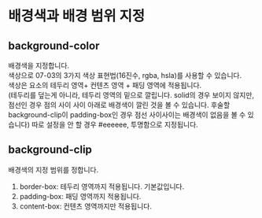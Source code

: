 # 배경색과 배경 범위 지정

## background-color
배경색을 지정합니다.  
색상으로  07-03의 3가지 색상 표현법(16진수, rgba, hsla)를 사용할 수 있습니다.  
색상은 요소의 테두리 영역+ 컨텐츠 영역 + 패딩 영역에 적용됩니다.  
(테두리를 덮는게 아니라, 테두리 영역의 밑으로 깔립니다. solid의 경우 보이지 않지만, 점선인 경우 점의 사이 사이 아래로 배경색이 깔린 것을 볼 수 있습니다. 후술할 background-clip이 padding-box인 경우 점선 사이사이는 배경색이 없음을 볼 수 있습니다)
따로 설정을 안 할 경우 #eeeeee, 투명함으로 지정됩니다.

## background-clip
배경색의 지정 범위를 정합니다.
1. border-box: 테두리 영역까지 적용됩니다. 기본값입니다.
2. padding-box: 패딩 영역까지 적용됩니다.
3. content-box: 컨텐츠 영역까지만 적용됩니다.